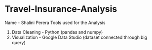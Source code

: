 # Travel-Insurance-Analysis
Name - Shalini Perera
Tools used for the Analysis
1. Data Cleaning - Python (pandas and numpy)
2. Visualization - Google Data Studio (dataset connected through big query)

